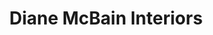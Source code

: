 ---
title: "Diane McBain Interiors"
url: /aberdeen/diane-mcbain-interiors/
shop: Raumausstattung
---